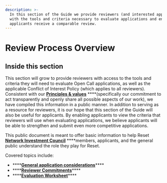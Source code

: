 ```yaml
---
description: >-
  In this section of the Guide we provide reviewers (and interested applicants)
  with the tools and criteria necessary to evaluate applications and ensure all
  applicants receive a comparable review.
---
```


# Review Process Overview

## Inside this section

This section will grow to provide reviewers with access to the tools and criteria they will need to evaluate Open Call applications, as well as the applicable Conflict of Interest Policy \(which applies to all reviewers\). Consistent with our [**Principles & values**](https://guide.reset.tech/introduction/principles-values) ****\(specifically our commitment to act transparently and openly share all possible aspects of our work\), we have compiled this information in a public manner. In addition to serving as a resource for reviewers, it is our hope that this section of the Guide will also be useful for applicants. By enabling applicants to view the criteria that reviewers will use when evaluating applications, we believe applicants will be able to strengthen and submit even more competitive applications.

This public document is meant to offer basic information to help Reset [**Network Investment Council**](https://www.reset.tech/people/#network-investment-council) ****members, applicants, and the general public understand the role they play for Reset. 

Covered topics include:

* \*\*\*\*[**General application considerations**](https://guide.reset.tech/for-reviewers/general-application-considerations)\*\*\*\*
* \*\*\*\*[**Reviewer Commitments**](https://guide.reset.tech/for-reviewers/reviewer-commitments)\*\*\*\*
* \*\*\*\*[**Evaluation Worksheet**](https://guide.reset.tech/for-reviewers/evaluation-worksheet)\*\*\*\*

## 

